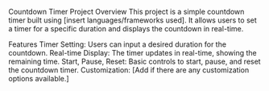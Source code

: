 Countdown Timer Project
Overview
This project is a simple countdown timer built using [insert languages/frameworks used]. It allows users to set a timer for a specific duration and displays the countdown in real-time.

Features
Timer Setting: Users can input a desired duration for the countdown.
Real-time Display: The timer updates in real-time, showing the remaining time.
Start, Pause, Reset: Basic controls to start, pause, and reset the countdown timer.
Customization: [Add if there are any customization options available.]
